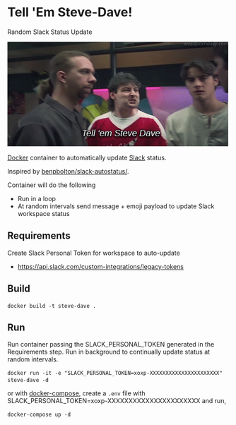 # Tell 'Em Steve-Dave!

Random Slack Status Update

![steve-dave](https://raw.githubusercontent.com/ecliptik/steve-dave/master/steve-dave.gif)

[Docker](https://www.docker.com) container to automatically update [Slack](https://slack.com) status.

Inspired by [benpbolton/slack-autostatus/](https://github.com/benpbolton/slack-autostatus).

Container will do the following
- Run in a loop
- At random intervals send message + emoji payload to update Slack workspace status

## Requirements
Create Slack Personal Token for workspace to auto-update
 - https://api.slack.com/custom-integrations/legacy-tokens

## Build

```
docker build -t steve-dave .
```

## Run

Run container passing the SLACK_PERSONAL_TOKEN generated in the Requirements step. Run in background to continually update status at random intervals.

```
docker run -it -e "SLACK_PERSONAL_TOKEN=xoxp-XXXXXXXXXXXXXXXXXXXXXX" steve-dave -d
```

or with [docker-compose](https://docs.docker.com/compose/), create a `.env` file with SLACK_PERSONAL_TOKEN=xoxp-XXXXXXXXXXXXXXXXXXXXXX and run,

```
docker-compose up -d
```
